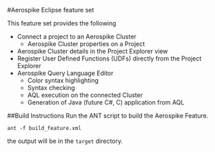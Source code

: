 #Aerospike Eclipse feature set

This feature set provides the following


 - Connect a project to an Aerospike Cluster
 	- Aerospike Cluster properties on a Project
 - Aerospike Cluster details in the Project Explorer view 
 - Register User Defined Functions (UDFs) directly from the Project Explorer
 - Aerospike Query Language Editor
 	- Color syntax highlighting
 	- Syntax checking
 	- AQL execution on the connected Cluster
 	- Generation of Java (future C#, C) application from AQL
 	

##Build Instructions
Run the ANT script to build the Aerospike Feature.

```
ant -f build_feature.xml
``` 
the output will be in the `target` directory.


